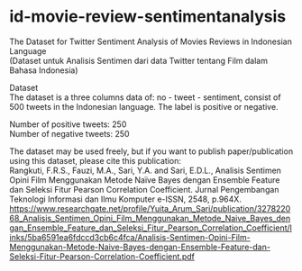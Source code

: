 # id-movie-review-sentimentanalysis
The Dataset for Twitter Sentiment Analysis of Movies Reviews in Indonesian Language
<br>(Dataset untuk Analisis Sentimen dari data Twitter tentang Film dalam Bahasa Indonesia)

Dataset <br>
The dataset is a three columns data of: no - tweet - sentiment, consist of 500 tweets in the Indonesian language. 
The label is positive or negative.

Number of positive tweets: 250 <br>
Number of negative tweets: 250 <br>

The dataset may be used freely, but if you want to publish paper/publication using this dataset, please cite this publication:
<br>
Rangkuti, F.R.S., Fauzi, M.A., Sari, Y.A. and Sari, E.D.L., Analisis Sentimen Opini Film Menggunakan Metode Naïve Bayes dengan Ensemble Feature dan Seleksi Fitur Pearson Correlation Coefficient. Jurnal Pengembangan Teknologi Informasi dan Ilmu Komputer e-ISSN, 2548, p.964X.
<br> https://www.researchgate.net/profile/Yuita_Arum_Sari/publication/327822068_Analisis_Sentimen_Opini_Film_Menggunakan_Metode_Naive_Bayes_dengan_Ensemble_Feature_dan_Seleksi_Fitur_Pearson_Correlation_Coefficient/links/5ba6591ea6fdccd3cb6c4fca/Analisis-Sentimen-Opini-Film-Menggunakan-Metode-Naive-Bayes-dengan-Ensemble-Feature-dan-Seleksi-Fitur-Pearson-Correlation-Coefficient.pdf

